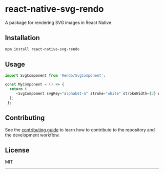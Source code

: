 # react-native-svg-rendo

A package for rendering SVG images in React Native

## Installation

```sh
npm install react-native-svg-rendo
```

## Usage

```js
import SvgComponent from 'Rendo/SvgComponent';

const MyComponent = () => {
  return (
     <SvgComponent svgKey="alphabet-a" stroke="white" strokeWidth={3} width={32} height={32} fill="red" />
  );
 };
```

## Contributing

See the [contributing guide](CONTRIBUTING.md) to learn how to contribute to the repository and the development workflow.

## License

MIT

---
